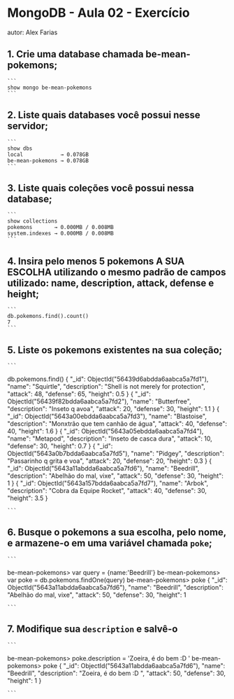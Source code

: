 # MongoDB - Aula 02 - Exercício
autor: Alex Farias

## 1. Crie uma database chamada be-mean-pokemons;

    ```	
    show mongo be-mean-pokemons  	
    ```

## 2. Liste quais databases você possui nesse servidor;

    ```
    show dbs
    local            → 0.078GB
    be-mean-pokemons → 0.078GB
    ```

## 3. Liste quais coleções você possui nessa database;

    ```
    show collections
    pokemons       → 0.000MB / 0.008MB
    system.indexes → 0.000MB / 0.008MB
    ```
## 4. Insira pelo menos 5 pokemons A SUA ESCOLHA utilizando o mesmo padrão de campos utilizado: name, description, attack, defense e height;

    ```
    db.pokemons.find().count()
    7
    ```
## 5. Liste os pokemons existentes na sua coleção;

    ```
 db.pokemons.find()
{
  "_id": ObjectId("56439d6abdda6aabca5a7fd1"),
  "name": "Squirtle",
  "description": "Shell is not merely for protection",
  "attack": 48,
  "defense": 65,
  "height": 0.5
}
{
  "_id": ObjectId("56439f82bdda6aabca5a7fd2"),
  "name": "Butterfree",
  "description": "Inseto q avoa",
  "attack": 20,
  "defense": 30,
  "height": 1.1
}
{
  "_id": ObjectId("5643a00ebdda6aabca5a7fd3"),
  "name": "Blastoise",
  "description": "Monxtrão que tem canhão de água",
  "attack": 40,
  "defense": 40,
  "height": 1.6
}
{
  "_id": ObjectId("5643a05ebdda6aabca5a7fd4"),
  "name": "Metapod",
  "description": "Inseto de casca dura",
  "attack": 10,
  "defense": 30,
  "height": 0.7
}
{
  "_id": ObjectId("5643a0b7bdda6aabca5a7fd5"),
  "name": "Pidgey",
  "description": "Passarinho q grita e voa",
  "attack": 20,
  "defense": 20,
  "height": 0.3
}
{
  "_id": ObjectId("5643a11abdda6aabca5a7fd6"),
  "name": "Beedrill",
  "description": "Abelhão do mal, vixe",
  "attack": 50,
  "defense": 30,
  "height": 1
}
{
  "_id": ObjectId("5643a157bdda6aabca5a7fd7"),
  "name": "Arbok",
  "description": "Cobra da Equipe Rocket",
  "attack": 40,
  "defense": 30,
  "height": 3.5
}

    ```
## 6. Busque o pokemons a sua escolha, pelo nome, e armazene-o em uma variável chamada `poke`;


    ```
be-mean-pokemons> var query = {name:'Beedrill'}
be-mean-pokemons> var poke = db.pokemons.findOne(query)
be-mean-pokemons> poke
{
  "_id": ObjectId("5643a11abdda6aabca5a7fd6"),
  "name": "Beedrill",
  "description": "Abelhão do mal, vixe",
  "attack": 50,
  "defense": 30,
  "height": 1
    
    ```
## 7. Modifique sua `description` e salvê-o

    ```
be-mean-pokemons> poke.description = 'Zoeira, é do bem :D '
be-mean-pokemons> poke
{
  "_id": ObjectId("5643a11abdda6aabca5a7fd6"),
  "name": "Beedrill",
  "description": "Zoeira, é do bem :D ",
  "attack": 50,
  "defense": 30,
  "height": 1
}
    
    ```





